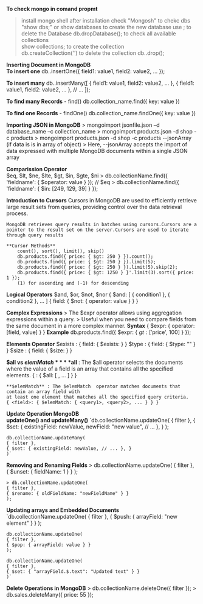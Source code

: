 **To check mongo in comand propmt**
> install mongo shell
> after installation check 
    "Mongosh"
> to chekc dbs 
    "show dbs;" or show databases
> to create the new database 
    use <database-name>;
> to delete the Database
    db.dropDatabase();
> to check all available collections    
    show collections;
> to create the collection    
    db.createCollection('<collection-name>’)
> to delete the collection
    db.<collection-name>.drop();

**Inserting Document in MongoDB**  
**To insert one**
    db.<collection-name>.insertOne({
        field1: value1,
        field2: value2,
        ...
    });

**To insert many**
    db.<collection-name>.insertMany([
        { field1: value1, field2: value2, ... },
        { field1: value1, field2: value2, ... }, 
        // ... 
    ]);

**To find many Records** - find()
    db.collection_name.find({ key: value })

**To find one Records** - findOne()
    db.collection_name.findOne({ key: value }) 

**Importing JSON in MongoDB**
    > mongoimport jsonfile.json –d database_name –c collection_name
    > mongoimport products.json -d shop -c products
    > mongoimport products.json -d shop -c products --jsonArray (if data is is in array of object)
    > Here, --jsonArray accepts the import of data expressed with multiple MongoDB documents within a single JSON array

**Comparission Operator**  
    $eq, $lt, $ne, $lte, $gt, $in, $gte, $ni
    > db.collectionName.find({ 'fieldname': { $operator: value } }); // $eq
    > db.collectionName.find({ 'fieldname': {  $in: [249, 129, 39] } });

**Introduction to Cursors**
    Cursors in MongoDB are used to efficiently retrieve large result sets from queries, providing control over the data retrieval process.
 
    MongoDB retrieves query results in batches using cursors.Cursors are a pointer to the result set on the server.Cursors are used to iterate through query results

    **Cursor Methods**
        count(), sort(), limit(), skip()
        db.products.find({ price: { $gt: 250 } }).count();
        db.products.find({ price: { $gt: 250 } }).limit(5);
        db.products.find({ price: { $gt: 250 } }).limit(5).skip(2);
        db.products.find({ price: { $gt: 1250 } }'.limit(3).sort({ price: 1 });
        (1) for ascending and (-1) for descending

**Logical Operators**
    $and, $or, $not,  $nor
    { $and: [ { condition1 }, { condition2 }, ... ]
    { field: { $not: { operator: value } } }

**Complex Expressions**
    > The $expr operator allows using aggregation expressions within a query.
    > Useful when you need to compare fields from the same document in a more complex manner.
    **Syntax**
    { $expr: { operator: [field, value] } }
    **Example**
    db.products.find({ $expr: { $gt: ['$price', 100] } });

**Elements Operator**
    $exists : { field: { $exists: <boolean>} }
    $type : { field: { $type: "<bson-data-type>" } }
    $size : { field: { $size: <array-length> } }

**$all vs $elemMatch**
    **$all** : The $all operator selects the documents where the value of a field is an array 
    that contains all the specified elements.
    { <field>: { $all: [ <value1> , <value2> ... ] } }

    **$elemMatch** : The $elemMatch  operator matches documents that contain an array field with 
    at least one element that matches all the specified query criteria.
    { <field>: { $elemMatch: { <query1>, <query2>, ... } } }

**Update Operation MongoDB**   
    **updateOne() and updateMany()**
    `db.collectionName.updateOne(
    { filter },
    { $set: { existingField: newValue, newField: "new value", // ... }, }
    );
    
    db.collectionName.updateMany(
    { filter },
    { $set: { existingField: newValue, // ... }, }
    )`

**Removing and Renaming Fields**
    > db.collectionName.updateOne( { filter }, { $unset: { fieldName: 1 } } );

    > db.collectionName.updateOne(
    { filter },
    { $rename: { oldFieldName: "newFieldName" } }
    );

**Updating arrays and Embedded Documents**
    `db.collectionName.updateOne(
    { filter },
    { $push: { arrayField: "new element" } }
    );

    db.collectionName.updateOne(
    { filter },
    { $pop: { arrayField: value } }
    );
    
    db.collectionName.updateOne(
    { filter },
    { $set: { "arrayField.$.text": "Updated text" } }
    )`

**Delete Operations in MongoDB**
    > db.collectionName.deleteOne({ filter });
    > db.sales.deleteMany({ price: 55 });

    


 
 


 
    
 



 

 